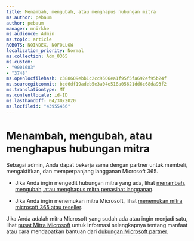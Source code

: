 ```yaml
---
title: Menambah, mengubah, atau menghapus hubungan mitra
ms.author: pebaum
author: pebaum
manager: mnirkhe
ms.audience: Admin
ms.topic: article
ROBOTS: NOINDEX, NOFOLLOW
localization_priority: Normal
ms.collection: Adm_O365
ms.custom:
- "9001683"
- "3748"
ms.openlocfilehash: c388609ebb1c2cc9506ea1f95f5fa692ef95b24f
ms.sourcegitcommit: bcd6df19adeb5e3a04e518a05621dd6c68da93f2
ms.translationtype: MT
ms.contentlocale: id-ID
ms.lasthandoff: 04/30/2020
ms.locfileid: "43955456"
---
```

# <a name="add-change-or-remove-a-partner-relationship"></a>Menambah, mengubah, atau menghapus hubungan mitra

Sebagai admin, Anda dapat bekerja sama dengan partner untuk membeli, mengaktifkan, dan memperpanjang langganan Microsoft 365. 

- Jika Anda ingin mengedit hubungan mitra yang ada, lihat [menambah, mengubah, atau menghapus mitra penasihat langganan](https://docs.microsoft.com/microsoft-365/admin/misc/add-partner?view=o365-worldwide).

- Jika Anda ingin menemukan mitra Microsoft, lihat [menemukan mitra microsoft 365 atau reseller](https://docs.microsoft.com/microsoft-365/admin/manage/find-your-partner-or-reseller?view=o365-worldwide).

Jika Anda adalah mitra Microsoft yang sudah ada atau ingin menjadi satu, lihat [pusat Mitra Microsoft](https://support.microsoft.com/help/4499930/partner-center-overview) untuk informasi selengkapnya tentang manfaat atau cara mendapatkan bantuan dari [dukungan Microsoft partner](https://aka.ms/partnersupport).
